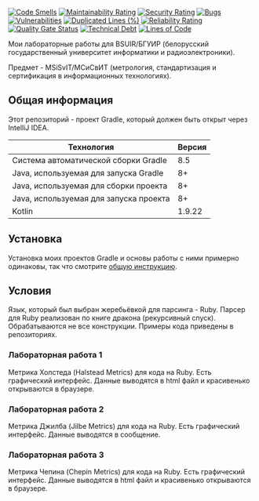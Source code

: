 [![Code Smells](https://sonarcloud.io/api/project_badges/measure?project=Hummel009_Metrology-Standards-and-Certificats-in-IT&metric=code_smells)](https://sonarcloud.io/summary/overall?id=Hummel009_Metrology-Standards-and-Certificats-in-IT)
[![Maintainability Rating](https://sonarcloud.io/api/project_badges/measure?project=Hummel009_Metrology-Standards-and-Certificats-in-IT&metric=sqale_rating)](https://sonarcloud.io/summary/overall?id=Hummel009_Metrology-Standards-and-Certificats-in-IT)
[![Security Rating](https://sonarcloud.io/api/project_badges/measure?project=Hummel009_Metrology-Standards-and-Certificats-in-IT&metric=security_rating)](https://sonarcloud.io/summary/overall?id=Hummel009_Metrology-Standards-and-Certificats-in-IT)
[![Bugs](https://sonarcloud.io/api/project_badges/measure?project=Hummel009_Metrology-Standards-and-Certificats-in-IT&metric=bugs)](https://sonarcloud.io/summary/overall?id=Hummel009_Metrology-Standards-and-Certificats-in-IT)
[![Vulnerabilities](https://sonarcloud.io/api/project_badges/measure?project=Hummel009_Metrology-Standards-and-Certificats-in-IT&metric=vulnerabilities)](https://sonarcloud.io/summary/overall?id=Hummel009_Metrology-Standards-and-Certificats-in-IT)
[![Duplicated Lines (%)](https://sonarcloud.io/api/project_badges/measure?project=Hummel009_Metrology-Standards-and-Certificats-in-IT&metric=duplicated_lines_density)](https://sonarcloud.io/summary/overall?id=Hummel009_Metrology-Standards-and-Certificats-in-IT)
[![Reliability Rating](https://sonarcloud.io/api/project_badges/measure?project=Hummel009_Metrology-Standards-and-Certificats-in-IT&metric=reliability_rating)](https://sonarcloud.io/summary/overall?id=Hummel009_Metrology-Standards-and-Certificats-in-IT)
[![Quality Gate Status](https://sonarcloud.io/api/project_badges/measure?project=Hummel009_Metrology-Standards-and-Certificats-in-IT&metric=alert_status)](https://sonarcloud.io/summary/overall?id=Hummel009_Metrology-Standards-and-Certificats-in-IT)
[![Technical Debt](https://sonarcloud.io/api/project_badges/measure?project=Hummel009_Metrology-Standards-and-Certificats-in-IT&metric=sqale_index)](https://sonarcloud.io/summary/overall?id=Hummel009_Metrology-Standards-and-Certificats-in-IT)
[![Lines of Code](https://sonarcloud.io/api/project_badges/measure?project=Hummel009_Metrology-Standards-and-Certificats-in-IT&metric=ncloc)](https://sonarcloud.io/summary/overall?id=Hummel009_Metrology-Standards-and-Certificats-in-IT)

Мои лабораторные работы для BSUIR/БГУИР (белорусский государственный университет информатики и радиоэлектроники).

Предмет - MSiSvIT/МСиСвИТ (метрология, стандартизация и сертификация в информационных технологиях).

## Общая информация

Этот репозиторий - проект Gradle, который должен быть открыт через IntelliJ IDEA.

| Технология                             | Версия |
|----------------------------------------|--------|
| Система автоматической сборки Gradle   | 8.5    |
| Java, используемая для запуска Gradle  | 8+     |
| Java, используемая для сборки проекта  | 8+     |
| Java, используемая для запуска проекта | 8+     |
| Kotlin                                 | 1.9.22 |

## Установка

Установка моих проектов Gradle и основы работы с ними примерно одинаковы, так что
смотрите [общую инструкцию](https://github.com/Hummel009/The-Rings-of-Power#readme).

## Условия

Язык, который был выбран жеребьёвкой для парсинга - Ruby. Парсер для Ruby реализован по книге дракона (рекурсивный
спуск). Обрабатываются не все конструкции. Примеры кода приведены в репозиториях.

### Лабораторная работа 1

Метрика Холстеда (Halstead Metrics) для кода на Ruby. Есть графический интерфейс. Данные выводятся в html файл и
красивенько открываются в браузере.

### Лабораторная работа 2

Метрика Джилба (Jilbe Metrics) для кода на Ruby. Есть графический интерфейс. Данные выводятся в сообщение.

### Лабораторная работа 3

Метрика Чепина (Chepin Metrics) для кода на Ruby. Есть графический интерфейс. Данные выводятся в html файл и красивенько
открываются в браузере.
